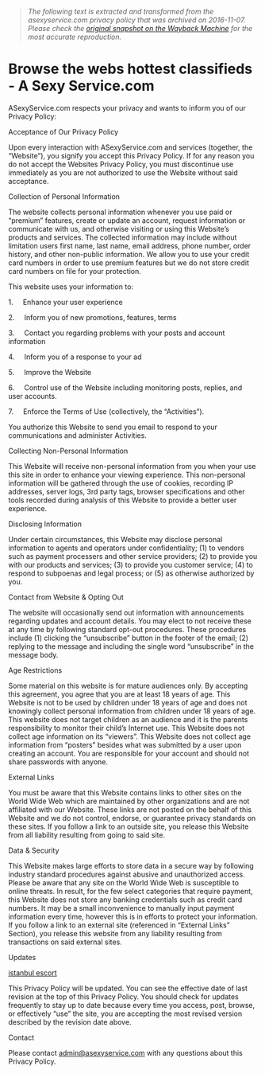 > *The following text is extracted and transformed from the asexyservice.com privacy policy that was archived on 2016-11-07. Please check the [original snapshot on the Wayback Machine](https://web.archive.org/web/20161107092552id_/http%3A//www.asexyservice.com/privacy) for the most accurate reproduction.*

# Browse the webs hottest classifieds - A Sexy Service.com

ASexyService.com respects your privacy and wants to inform you of our Privacy Policy:

Acceptance of Our Privacy Policy

Upon every interaction with ASexyService.com and services (together, the “Website”), you signify you accept this Privacy Policy. If for any reason you do not accept the Websites Privacy Policy, you must discontinue use immediately as you are not authorized to use the Website without said acceptance.

Collection of Personal Information

The website collects personal information whenever you use paid or “premium” features, create or update an account, request information or communicate with us, and otherwise visiting or using this Website’s products and services. The collected information may include without limitation users first name, last name, email address, phone number, order history, and other non-public information. We allow you to use your credit card numbers in order to use premium features but we do not store credit card numbers on file for your protection.

This website uses your information to:

1\.     Enhance your user experience

2\.     Inform you of new promotions, features, terms

3\.     Contact you regarding problems with your posts and account information

4\.     Inform you of a response to your ad

5\.     Improve the Website

6\.     Control use of the Website including monitoring posts, replies, and user accounts.

7\.     Enforce the Terms of Use (collectively, the “Activities”).

You authorize this Website to send you email to respond to your communications and administer Activities.

Collecting Non-Personal Information

This Website will receive non-personal information from you when your use this site in order to enhance your viewing experience. This non-personal information will be gathered through the use of cookies, recording IP addresses, server logs, 3rd party tags, browser specifications and other tools recorded during analysis of this Website to provide a better user experience.

Disclosing Information

Under certain circumstances, this Website may disclose personal information to agents and operators under confidentiality; (1) to vendors such as payment processers and other service providers; (2) to provide you with our products and services; (3) to provide you customer service; (4) to respond to subpoenas and legal process; or (5) as otherwise authorized by you.

Contact from Website & Opting Out

The website will occasionally send out information with announcements regarding updates and account details. You may elect to not receive these at any time by following standard opt-out procedures. These procedures include (1) clicking the “unsubscribe” button in the footer of the email; (2) replying to the message and including the single word “unsubscribe” in the message body.

Age Restrictions

Some material on this website is for mature audiences only. By accepting this agreement, you agree that you are at least 18 years of age. This Website is not to be used by children under 18 years of age and does not knowingly collect personal information from children under 18 years of age. This website does not target children as an audience and it is the parents responsibility to monitor their child’s Internet use. This Website does not collect age information on its “viewers”. This Website does not collect age information from “posters” besides what was submitted by a user upon creating an account. You are responsible for your account and should not share passwords with anyone.

External Links

You must be aware that this Website contains links to other sites on the World Wide Web which are maintained by other organizations and are not affiliated with our Website. These links are not posted on the behalf of this Website and we do not control, endorse, or guarantee privacy standards on these sites. If you follow a link to an outside site, you release this Website from all liability resulting from going to said site.

Data & Security

This Website makes large efforts to store data in a secure way by following industry standard procedures against abusive and unauthorized access. Please be aware that any site on the World Wide Web is susceptible to online threats. In result, for the few select categories that require payment, this Website does not store any banking credentials such as credit card numbers. It may be a small inconvenience to manually input payment information every time, however this is in efforts to protect your information. If you follow a link to an external site (referenced in “External Links” Section), you release this website from any liability resulting from transactions on said external sites.

Updates

[istanbul escort](http://avrupayakasiescort1.xyz/ "istanbul escort")

This Privacy Policy will be updated. You can see the effective date of last revision at the top of this Privacy Policy. You should check for updates frequently to stay up to date because every time you access, post, browse, or effectively “use” the site, you are accepting the most revised version described by the revision date above.

Contact

Please contact admin@asexyservice.com with any questions about this Privacy Policy.
